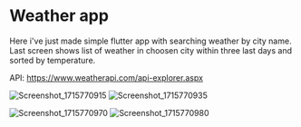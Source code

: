 # Weather app

Here i've just made simple flutter app with searching weather by city name.
Last screen shows list of weather in choosen city within three last days and sorted by temperature. 

API: https://www.weatherapi.com/api-explorer.aspx

![Screenshot_1715770915](https://github.com/CustomAtlas/weather/assets/165499054/30a5ba21-4744-4b28-8eb4-6384ddccdcce)    ![Screenshot_1715770935](https://github.com/CustomAtlas/weather/assets/165499054/9cf62587-86a4-4f38-9dd1-70512e94853f)


![Screenshot_1715770970](https://github.com/CustomAtlas/weather/assets/165499054/34a48d74-6220-42b2-9034-e4ba830e55a0)    ![Screenshot_1715770980](https://github.com/CustomAtlas/weather/assets/165499054/c19226c7-bff7-4deb-bb0b-df272f1fa9af)
